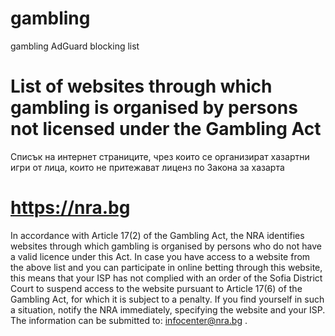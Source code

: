 # gambling
gambling AdGuard blocking list

# List of websites through which gambling is organised by persons not licensed under the Gambling Act 

Списък на интернет страниците, чрез които се организират хазартни игри от лица, които не притежават лиценз по Закона за хазарта

# https://nra.bg

In accordance with Article 17(2) of the Gambling Act, the NRA identifies websites through which gambling is organised by persons who do not have a valid licence under this Act. In case you have access to a website from the above list and you can participate in online betting through this website, this means that your ISP has not complied with an order of the Sofia District Court to suspend access to the website pursuant to Article 17(6) of the Gambling Act, for which it is subject to a penalty. If you find yourself in such a situation, notify the NRA immediately, specifying the website and your ISP. The information can be submitted to: infocenter@nra.bg .
